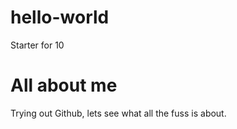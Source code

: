# hello-world
Starter for 10

# All about me

Trying out Github, lets see what all the fuss is about.
